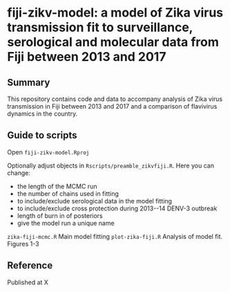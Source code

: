 # fiji-zikv-model: a model of Zika virus transmission fit to surveillance, serological and molecular data from Fiji between 2013 and 2017 

## Summary
This repository contains code and data to accompany analysis of Zika virus transmission in Fiji between 2013 and 2017 and a comparison of flavivirus dynamics in the country. 

## Guide to scripts
Open `fiji-zikv-model.Rproj` 

Optionally adjust objects in `Rscripts/preamble_zikvfiji.R`. Here you can change: 
* the length of the MCMC run
* the number of chains used in fitting 
* to include/exclude serological data in the model fitting  
* to include/exclude cross protection during 2013--14 DENV-3 outbreak 
* length of burn in of posteriors
* give the model run a unique name

`zika-fiji-mcmc.R` Main model fitting
`plot-zika-fiji.R` Analysis of model fit. Figures 1-3

## Reference
Published at X
